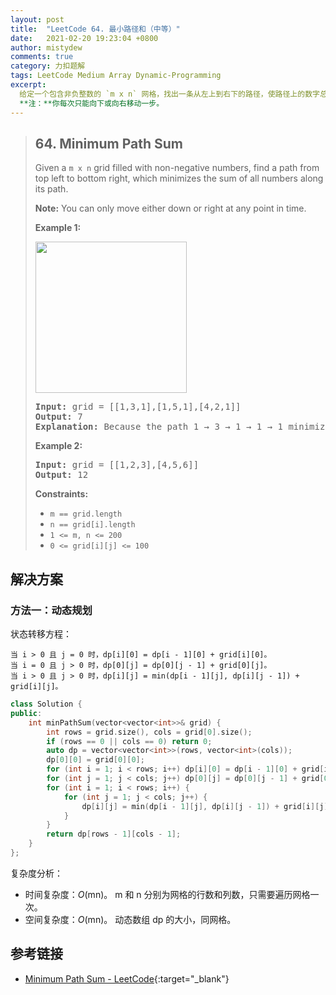 ```yaml
---
layout: post
title:  "LeetCode 64. 最小路径和（中等）"
date:   2021-02-20 19:23:04 +0800
author: mistydew
comments: true
category: 力扣题解
tags: LeetCode Medium Array Dynamic-Programming
excerpt:
  给定一个包含非负整数的 `m x n` 网格，找出一条从左上到右下的路径，使路径上的数字总和最小。<br>
  **注：**你每次只能向下或向右移动一步。
---
```

> ## 64. Minimum Path Sum
> 
> Given a `m x n` grid filled with non-negative numbers, find a path from top
> left to bottom right, which minimizes the sum of all numbers along its path.
> 
> **Note:** You can only move either down or right at any point in time.
> 
> **Example 1:**
> 
> <img alt="" src="https://assets.leetcode.com/uploads/2020/11/05/minpath.jpg" style="width: 242px; height: 242px;">
> 
> <pre>
> <strong>Input:</strong> grid = [[1,3,1],[1,5,1],[4,2,1]]
> <strong>Output:</strong> 7
> <strong>Explanation:</strong> Because the path 1 → 3 → 1 → 1 → 1 minimizes the sum.
> </pre>
> 
> **Example 2:**
> 
> <pre>
> <strong>Input:</strong> grid = [[1,2,3],[4,5,6]]
> <strong>Output:</strong> 12
> </pre>
> 
> **Constraints:**
> 
> * `m == grid.length`
> * `n == grid[i].length`
> * `1 <= m, n <= 200`
> * `0 <= grid[i][j] <= 100`

## 解决方案

### 方法一：动态规划

状态转移方程：

```
当 i > 0 且 j = 0 时，dp[i][0] = dp[i - 1][0] + grid[i][0]。
当 i = 0 且 j > 0 时，dp[0][j] = dp[0][j - 1] + grid[0][j]。
当 i > 0 且 j > 0 时，dp[i][j] = min(dp[i - 1][j], dp[i][j - 1]) + grid[i][j]。
```

```cpp
class Solution {
public:
    int minPathSum(vector<vector<int>>& grid) {
        int rows = grid.size(), cols = grid[0].size();
        if (rows == 0 || cols == 0) return 0;
        auto dp = vector<vector<int>>(rows, vector<int>(cols));
        dp[0][0] = grid[0][0];
        for (int i = 1; i < rows; i++) dp[i][0] = dp[i - 1][0] + grid[i][0];
        for (int j = 1; j < cols; j++) dp[0][j] = dp[0][j - 1] + grid[0][j];
        for (int i = 1; i < rows; i++) {
            for (int j = 1; j < cols; j++) {
                dp[i][j] = min(dp[i - 1][j], dp[i][j - 1]) + grid[i][j];
            }
        }
        return dp[rows - 1][cols - 1];
    }
};
```

复杂度分析：
* 时间复杂度：*O*(mn)。
  m 和 n 分别为网格的行数和列数，只需要遍历网格一次。
* 空间复杂度：*O*(mn)。
  动态数组 dp 的大小，同网格。

## 参考链接

* [Minimum Path Sum - LeetCode](https://leetcode.com/problems/minimum-path-sum/){:target="_blank"}
